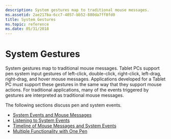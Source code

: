 ```yaml
---
description: System gestures map to traditional mouse messages.
ms.assetid: 2ae217ba-6cc7-4057-bb52-880da7ff8fd0
title: System Gestures
ms.topic: reference
ms.date: 05/31/2018
---
```


# System Gestures

System gestures map to traditional mouse messages. Tablet PCs support pen system input gestures of left-click, double-click, right-click, left-drag, right-drag, and hover mouse messages. Applications developed for a Tablet PC must support these gestures in the same way that they support mouse actions. For traditional applications, many of the events triggered by gestures are interpreted as traditional mouse messages.

The following sections discuss pen and system events.

-   [System Events and Mouse Messages](system-events-and-mouse-messages.md)
-   [Listening to System Events](listening-to-system-events.md)
-   [Timeline of Mouse Messages and System Events](timeline-of-mouse-messages-and-system-events.md)
-   [Multiple Functionality with One Pen](multiple-functionality-with-one-pen.md)

 

 



